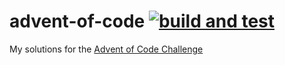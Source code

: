 # advent-of-code [![build and test](https://github.com/adhie1337/advent-of-code/actions/workflows/workflow.yml/badge.svg)](https://github.com/adhie1337/advent-of-code/actions/workflows/workflow.yml)

My solutions for the [Advent of Code Challenge](https://adventofcode.com)


